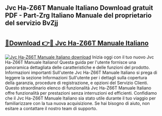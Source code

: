 ## Jvc Ha-Z66T Manuale Italiano Download gratuit PDF - Part-Zrg Italiano Manuale del proprietario del servizio BvZjj

# <h2><a href="http://dfgi6v.blite.top/?on=Jvc+Ha-Z66T+Manuale+Italiano">🔗Download 👉🔴 Jvc Ha-Z66T Manuale Italiano</a></h2>

[![Jvc Ha-Z66T Manuale Italiano download](https://i.imgur.com/lujVjoI.png)](http://dfgi6v.blite.top/?on=Jvc+Ha-Z66T+Manuale+Italiano)
Inizia oggi con il tuo nuovo Jvc Ha-Z66T Manuale Italiano! Questa guida per l'utente fornisce una panoramica dettagliata delle caratteristiche e delle funzioni del prodotto. Informazioni importanti Sull'utente Jvc Ha-Z66T Manuale Italiano si prega di leggere la sezione Informazioni Sull'utente per i dettagli sulla copertura della garanzia, procedure di registrazione, e opzioni del Servizio Clienti. Questo straordinario elenco di funzionalità Jvc Ha-Z66T Manuale Italiano offre funzionalità per prestazioni senza interruzioni ed efficienti. Confidiamo che il Jvc Ha-Z66T Manuale Italiano sia stato utile durante il tuo viaggio per familiarizzare con la tua nuova acquisizione. Se hai bisogno di aiuto, non esitare a contattare il nostro team di supporto.
